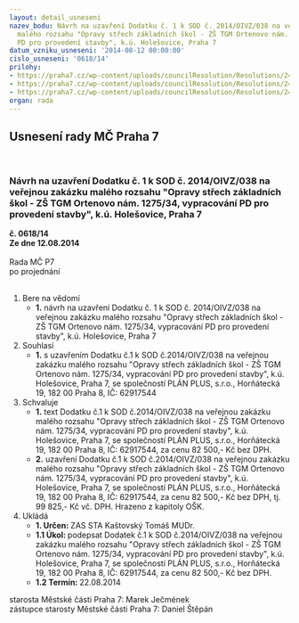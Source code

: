 ```yaml
---
layout: detail_usneseni
nazev_bodu: Návrh na uzavření Dodatku č. 1 k SOD č. 2014/OIVZ/038 na veřejnou zakázku
  malého rozsahu "Opravy střech základních škol - ZŠ TGM Ortenovo nám. 1275/34, vypracování
  PD pro provedení stavby", k.ú. Holešovice, Praha 7
datum_vzniku_usneseni: '2014-08-12 00:00:00'
cislo_usneseni: '0618/14'
prilohy:
- https://praha7.cz/wp-content/uploads/councilResolution/Resolutions/24763/37-14-1.dodatek_%c4%8d.1-_op.doc
- https://praha7.cz/wp-content/uploads/councilResolution/Resolutions/24763/37-14-3._katastr%c3%a1ln%c3%ad_mapa.pdf
- https://praha7.cz/wp-content/uploads/councilResolution/Resolutions/24763/37-14-4._obchodn%c3%ad_rejst%c5%99%c3%adk.pdf
organ: rada
---
```

<div id="ucUsn_pList" class="usn">
	<span><h2>Usnesení rady MČ Praha 7 </h2>
<br></span><div class="standBody">
<span><h3>Návrh na uzavření Dodatku č. 1 k SOD č. 2014/OIVZ/038 na veřejnou zakázku malého rozsahu "Opravy střech základních škol - ZŠ TGM Ortenovo nám. 1275/34, vypracování PD pro provedení stavby", k.ú. Holešovice, Praha 7</h3></span><div class="center">
		<strong>č. 0618/14</strong><br>
	</div>
<div class="center">
		<strong>Ze dne 12.08.2014</strong><br><br>
	</div>Rada MČ P7<br> po projednání<br><br><ol>
<li>Bere na vědomí<ul><li>
<strong>1.</strong> návrh na uzavření Dodatku č. 1 k SOD č. 2014/OIVZ/038 na veřejnou zakázku malého rozsahu "Opravy střech základních škol - ZŠ TGM Ortenovo nám. 1275/34, vypracování PD pro provedení stavby", k.ú. Holešovice, Praha 7</li></ul>
</li>
<li>Souhlasí<ul><li>
<strong>1.</strong> s uzavřením Dodatku č.1  k SOD č.2014/OIVZ/038 na veřejnou zakázku malého rozsahu "Opravy střech základních škol - ZŠ TGM Ortenovo nám. 1275/34, vypracování PD pro provedení stavby", k.ú. Holešovice, Praha 7,  se společností  PLÁN PLUS, s.r.o., Horňátecká 19, 182 00 Praha 8, IČ: 62917544</li></ul>
</li>
<li>Schvaluje<ul>
<li>
<strong>1.</strong> text Dodatku č.1  k SOD č.2014/OIVZ/038 na veřejnou zakázku malého rozsahu "Opravy střech základních škol - ZŠ TGM Ortenovo nám. 1275/34, vypracování PD pro provedení stavby", k.ú. Holešovice, Praha 7,  se společností  PLÁN PLUS, s.r.o., Horňátecká 19, 182 00 Praha 8, IČ: 62917544, za cenu 82 500,- Kč bez DPH.</li>
<li>
<strong>2.</strong> uzavření Dodatku č.1  k SOD č.2014/OIVZ/038 na veřejnou zakázku malého rozsahu "Opravy střech základních škol - ZŠ TGM Ortenovo nám. 1275/34, vypracování PD pro provedení stavby", k.ú. Holešovice, Praha 7,  se společností  PLÁN PLUS, s.r.o., Horňátecká 19, 182 00 Praha 8, IČ: 62917544, za cenu 82 500,- Kč bez DPH, tj. 99 825,- Kč vč. DPH. Hrazeno z kapitoly OŠK. </li>
</ul>
</li>
<li>Ukládá<ul>
<li>
<strong>1. Určen: </strong>ZAS STA Kaštovský Tomáš MUDr.</li>
<li>
<strong>1.1 Úkol: </strong>podepsat Dodatek č.1  k SOD č.2014/OIVZ/038 na veřejnou zakázku malého rozsahu "Opravy střech základních škol - ZŠ TGM Ortenovo nám. 1275/34, vypracování PD pro provedení stavby", k.ú. Holešovice, Praha 7,  se společností  PLÁN PLUS, s.r.o., Horňátecká 19, 182 00 Praha 8, IČ: 62917544, za cenu 82 500,- Kč bez DPH.</li>
<li>
<strong>1.2 Termín: </strong>22.08.2014</li>
</ul>
</li>
</ol>starosta Městské části Praha 7: Marek Ječmének<br>zástupce starosty Městské části Praha 7: Daniel Štěpán 
</div>
</div>